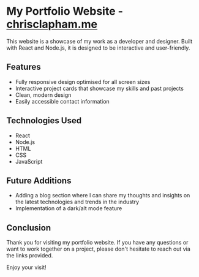 # My Portfolio Website - [chrisclapham.me](https://chrisclapham.me)

This website is a showcase of my work as a developer and designer. Built with React and Node.js, it is designed to be interactive and user-friendly.

## Features
- Fully responsive design optimised for all screen sizes
- Interactive project cards that showcase my skills and past projects
- Clean, modern design
- Easily accessible contact information

## Technologies Used 
- React
- Node.js
- HTML
- CSS
- JavaScript

## Future Additions
- Adding a blog section where I can share my thoughts and insights on the latest technologies and trends in the industry
- Implementation of a dark/alt mode feature

## Conclusion
Thank you for visiting my portfolio website. If you have any questions or want to work together on a project, please don't hesitate to reach out via the links provided.

Enjoy your visit!
